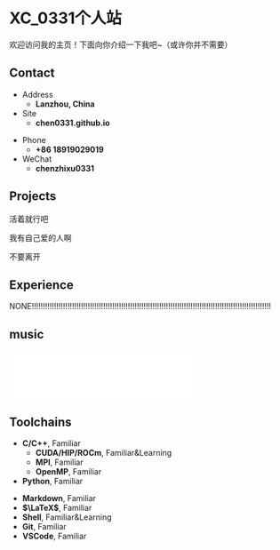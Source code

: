 # XC_0331个人站

欢迎访问我的主页！下面向你介绍一下我吧\~（或许你并不需要）

<!-- .slide -->

## Contact

- Address
  - **Lanzhou, China**
- Site
  - **chen0331.github.io**

<!-- .slide vertical=true -->

- Phone
  - **+86 18919029019**
- WeChat
  - **chenzhixu0331**

<!-- .slide -->

## Projects

<!-- .slide vertical=true -->

活着就行吧

<!-- .slide vertical=true -->

我有自己爱的人啊

<!-- .slide vertical=true -->

不要离开

<!-- .slide -->

## Experience
NONE!!!!!!!!!!!!!!!!!!!!!!!!!!!!!!!!!!!!!!!!!!!!!!!!!!!!!!!!!!!!!!!!!!!!!!!!!!!!!!!!!!!!!!!!!!!!!!!!!!!!!!!!!!!

<!-- .slide -->

## music

<iframe frameborder="no" border="0" marginwidth="0" marginheight="0" width=330 height=86 src="//music.163.com/outchain/player?type=2&id=1873876300&auto=1&height=66"></iframe>
<!-- .slide -->

## Toolchains

<!-- .slide vertical=true -->

- **C/C++**, Familiar
  - **CUDA/HIP/ROCm**, Familiar&Learning
  - **MPI**, Familiar
  - **OpenMP**, Familiar
- **Python**, Familiar

<!-- .slide vertical=true -->

- **Markdown**, Familiar
- **$\LaTeX$**, Familiar
- **Shell**, Familiar&Learning
- **Git**, Familiar
- **VSCode**, Familiar
